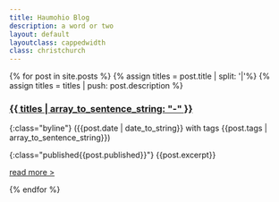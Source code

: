 ```yaml
---
title: Haumohio Blog
description: a word or two 
layout: default
layoutclass: cappedwidth
class: christchurch
---
```


{% for post in site.posts %}
{% assign titles = post.title | split: '|'%}
{% assign titles = titles | push: post.description %}
### [{{ titles  | array_to_sentence_string: "-" }}]({{post.url}})

{:class="byline"}
({{post.date | date_to_string}} with tags {{post.tags | array_to_sentence_string}})

{:class="published{{post.published}}"}
{{post.excerpt}}

[read more >]({{post.url}})

{% endfor %}
